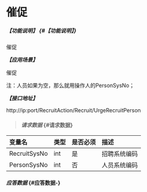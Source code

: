 # 催促

##### _【功能说明】_ {#【功能说明】}

催促

_**【应用场景】**_

催促

注：人员如果为空，那么就用操作人的PersonSysNo；

_**【接口地址】**_

http://ip:port/RecruitAction/Recruit/UrgeRecruitPerson

> #### _请求数据_ {#请求数据}

| 变量名 | 类型 | 是否必须 | 描述 |
| :--- | :--- | :--- | :--- |
| RecruitSysNo | int | 是 | 招聘系统编码 |
| PersonSysNo | int | 否 | 人员系统编码 |

#### _应答数据_ {#应答数据-}



